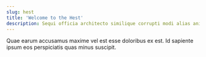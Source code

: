 ```yaml
---
slug: hest
title: 'Welcome to the Hest'
description: Sequi officia architecto similique corrupti modi alias animi nisi.
---
```


Quae earum accusamus maxime vel est esse doloribus ex est. Id sapiente ipsum eos perspiciatis quas minus suscipit.
